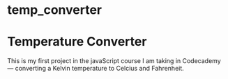 # temp_converter
<h1> Temperature Converter </h1>

This is my first project in the javaScript course I am taking in Codecademy — converting a Kelvin temperature to Celcius and Fahrenheit.

